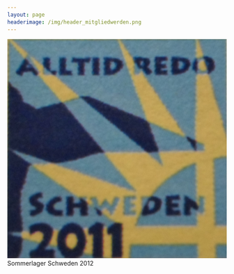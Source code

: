 ```yaml
---
layout: page
headerimage: /img/header_mitgliedwerden.png
---
```

 <div class="tile">
   <div class="tile-content slide-up">
        <div class="slide">
           <a href="https://www.flickr.com/photos/141398173@N07/albums/72157668327830950/" style="text-decoration:none"><img src="/img/Schweden.jpg"></a>       
        </div>
         <div class="slide-over">
           <a href="https://www.flickr.com/photos/141398173@N07/albums/72157668327830950/" style="text-decoration:none">Sommerlager Schweden 2012</a>             
         </div>
   </div>
 </div>



